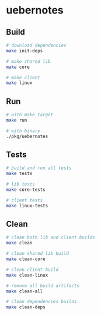 # uebernotes

## Build

```bash
# download dependencies
make init-deps

# make shared lib
make core

# make client
make linux
```

## Run

```bash
# with make target
make run

# with binary
./pkg/uebernotes
```

## Tests

```bash
# build and run all tests
make tests

# lib tests
make core-tests

# client tests
make linux-tests
```

## Clean

```bash
# clean both lib and client builds
make clean

# clean shared lib build
make clean-core

# clean client build
make clean-linux

# remove all build artifacts
make clean-all

# clean dependencies builds
make clean-deps
```
